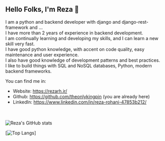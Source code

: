 
## Hello Folks, I'm Reza 👋


I am a python and backend developer with django and django-rest-framework and ...\
I have more than 2 years of experience in backend development.\
I am continually learning and developing my skills, and I can learn a new skill very fast.\
I have good python knowledge, with accent on code quality, easy maintenance and user experience.\
I also have good knowledge of development patterns and best practices.\
I like to build things with SQL and NoSQL databases, Python, modern backend frameworks.

You can find me in:

- Website: https://rezarh.ir/
- Github: https://github.com/theonlykingpin (you are already here)
- LinkedIn: https://www.linkedin.com/in/reza-rohani-47853b212/

\
\
![Reza's GitHub stats](https://github-readme-stats.vercel.app/api?username=theonlykingpin&show_icons=true)

[![Top Langs](https://github-readme-stats.vercel.app/api/top-langs/?username=theonlykingpin)]

